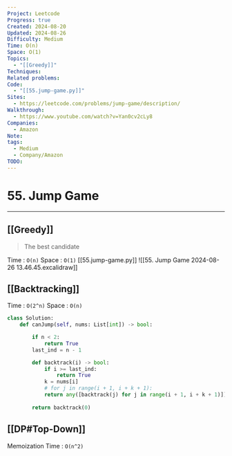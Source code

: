 ```yaml
---
Project: Leetcode
Progress: true
Created: 2024-08-20
Updated: 2024-08-26
Difficulty: Medium
Time: O(n)
Space: O(1)
Topics:
  - "[[Greedy]]"
Techniques: 
Related problems: 
Code:
  - "[[55.jump-game.py]]"
Sites:
  - https://leetcode.com/problems/jump-game/description/
Walkthrough:
  - https://www.youtube.com/watch?v=Yan0cv2cLy8
Companies:
  - Amazon
Note: 
tags:
  - Medium
  - Company/Amazon
TODO: 
---
```

# 55. Jump Game
---

## [[Greedy]]
> The best candidate

Time : `O(n)`
Space : `O(1)`
[[55.jump-game.py]]
![[55. Jump Game 2024-08-26 13.46.45.excalidraw]]
## [[Backtracking]]
Time : `O(2^n)`
Space : `O(n)`

```python
class Solution:
    def canJump(self, nums: List[int]) -> bool:

        if n < 2:
            return True
        last_ind = n - 1

        def backtrack(i) -> bool:
            if i >= last_ind:
                return True
            k = nums[i]
            # for j in range(i + 1, i + k + 1):
            return any([backtrack(j) for j in range(i + 1, i + k + 1)])
         
        return backtrack(0)

```


## [[DP#Top-Down]]
Memoization
Time : `O(n^2)`